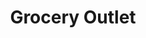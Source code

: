 ---
title: "Grocery Outlet"
url: /philadelphia/grocery-outlet-north-american-street/
shop: supermarket
---